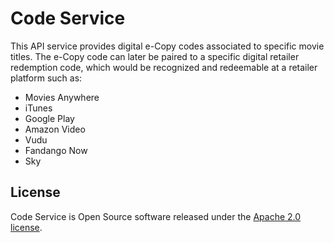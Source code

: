 # Code Service
This API service provides digital e-Copy codes associated to specific movie titles. The e-Copy code can later be paired to a specific digital retailer redemption code, which would be recognized and redeemable at a retailer platform such as:

* Movies Anywhere
* iTunes
* Google Play
* Amazon Video
* Vudu
* Fandango Now
* Sky

## License
Code Service is Open Source software released under the [Apache 2.0 license](http://www.apache.org/licenses/LICENSE-2.0.html).